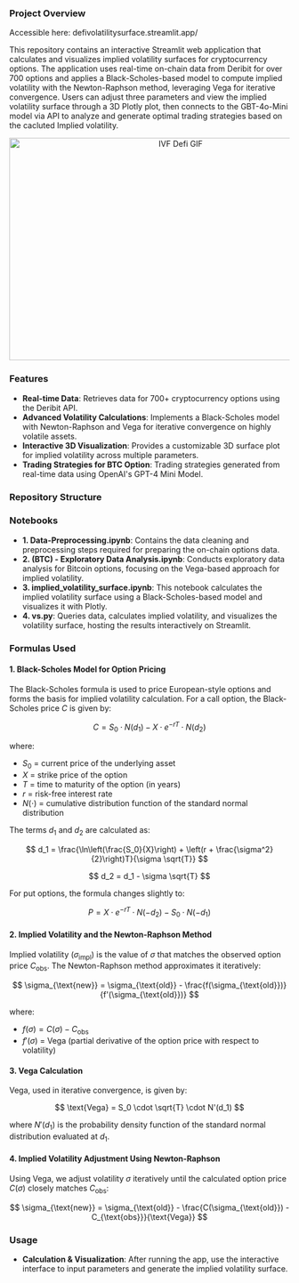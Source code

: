 ### Project Overview

Accessible here: defivolatilitysurface.streamlit.app/

This repository contains an interactive Streamlit web application that calculates and visualizes implied volatility surfaces for cryptocurrency options. The application uses real-time on-chain data from Deribit for over 700 options and applies a Black-Scholes-based model to compute implied volatility with the Newton-Raphson method, leveraging Vega for iterative convergence. Users can adjust three parameters and view the implied volatility surface through a 3D Plotly plot, then connects to the GBT-4o-Mini model via API to analyze and generate optimal trading strategies based on the cacluted Implied volatility.


<div align="center">
    <img src="https://github.com/user-attachments/assets/0ab77740-7273-4d24-8353-cfef5ad692f1"  alt="IVF Defi GIF" width="600" height="400">
</div>


### Features

- **Real-time Data**: Retrieves data for 700+ cryptocurrency options using the Deribit API.
- **Advanced Volatility Calculations**: Implements a Black-Scholes model with Newton-Raphson and Vega for iterative convergence on highly volatile assets.
- **Interactive 3D Visualization**: Provides a customizable 3D surface plot for implied volatility across multiple parameters.
- **Trading Strategies for BTC Option**: Trading strategies generated from real-time data using OpenAI's GPT-4 Mini Model.

### Repository Structure

### Notebooks

- **1. Data-Preprocessing.ipynb**: Contains the data cleaning and preprocessing steps required for preparing the on-chain options data.
- **2. (BTC) - Exploratory Data Analysis.ipynb**: Conducts exploratory data analysis for Bitcoin options, focusing on the Vega-based approach for implied volatility.
- **3. implied_volatility_surface.ipynb**: This notebook calculates the implied volatility surface using a Black-Scholes-based model and visualizes it with Plotly.
- **4. vs.py**: Queries data, calculates implied volatility, and visualizes the volatility surface, hosting the results interactively on Streamlit.

### Formulas Used

#### 1. **Black-Scholes Model for Option Pricing**

The Black-Scholes formula is used to price European-style options and forms the basis for implied volatility calculation. For a call option, the Black-Scholes price $C$ is given by:

$$
C = S_0 \cdot N(d_1) - X \cdot e^{-rT} \cdot N(d_2)
$$

where:
- $S_0$ = current price of the underlying asset
- $X$ = strike price of the option
- $T$ = time to maturity of the option (in years)
- $r$ = risk-free interest rate
- $N(\cdot)$ = cumulative distribution function of the standard normal distribution

The terms $d_1$ and $d_2$ are calculated as:

$$
d_1 = \frac{\ln\left(\frac{S_0}{X}\right) + \left(r + \frac{\sigma^2}{2}\right)T}{\sigma \sqrt{T}}
$$

$$
d_2 = d_1 - \sigma \sqrt{T}
$$

For put options, the formula changes slightly to:

$$
P = X \cdot e^{-rT} \cdot N(-d_2) - S_0 \cdot N(-d_1)
$$

#### 2. **Implied Volatility and the Newton-Raphson Method**

Implied volatility ($\sigma_{\text{impl}}$) is the value of $\sigma$ that matches the observed option price $C_{\text{obs}}$. The Newton-Raphson method approximates it iteratively:

$$
\sigma_{\text{new}} = \sigma_{\text{old}} - \frac{f(\sigma_{\text{old}})}{f'(\sigma_{\text{old}})}
$$

where:
- $f(\sigma) = C(\sigma) - C_{\text{obs}}$
- $f'(\sigma)$ = Vega (partial derivative of the option price with respect to volatility)

#### 3. **Vega Calculation**

Vega, used in iterative convergence, is given by:

$$
\text{Vega} = S_0 \cdot \sqrt{T} \cdot N'(d_1)
$$

where $N'(d_1)$ is the probability density function of the standard normal distribution evaluated at $d_1$.

#### 4. **Implied Volatility Adjustment Using Newton-Raphson**

Using Vega, we adjust volatility $\sigma$ iteratively until the calculated option price $C(\sigma)$ closely matches $C_{\text{obs}}$:

$$
\sigma_{\text{new}} = \sigma_{\text{old}} - \frac{C(\sigma_{\text{old}}) - C_{\text{obs}}}{\text{Vega}}
$$

### Usage

- **Calculation & Visualization**: After running the app, use the interactive interface to input parameters and generate the implied volatility surface.
